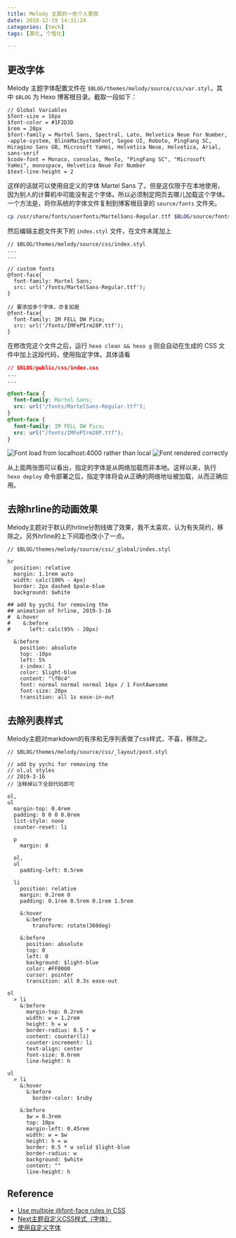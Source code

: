 ```yaml
---
title: Melody 主题的一些个人更改
date: 2018-12-19 14:31:24
categories: [tech]
tags: [美化, 个性化]

---
```


## 更改字体

Melody 主题字体配置文件在 `$BLOG/themes/melody/source/css/var.styl`，其中 `$BLOG` 为 Hexo 博客根目录。截取一段如下：

```styl
// Global Variables
$font-size = 16px
$font-color = #1F2D3D
$rem = 20px
$font-family = Martel Sans, Spectral, Lato, Helvetica Neue For Number, -apple-system, BlinkMacSystemFont, Segoe UI, Roboto, PingFang SC, Hiragino Sans GB, Microsoft YaHei, Helvetica Neue, Helvetica, Arial, sans-serif
$code-font = Monaco, consolas, Menlo, "PingFang SC", "Microsoft YaHei", monospace, Helvetica Neue For Number
$text-line-height = 2
```

这样的话就可以使用自定义的字体 Martel Sans 了。但是这仅限于在本地使用，因为别人的计算机中可能没有这个字体。所以必须制定网页去哪儿加载这个字体。一个方法是，将你系统的字体文件复制到博客根目录的 `source/fonts` 文件夹。

<!-- more -->

```sh
cp /usr/share/fonts/userfonts/MartelSans-Regular.ttf $BLOG/source/fonts/
```
然后编辑主题文件夹下的 `index.styl` 文件，在文件末尾加上
```styl
// $BLOG/themes/melody/source/css/index.styl
...
...

// custom fonts
@font-face{
  font-family: Martel Sans;
  src: url('/fonts/MartelSans-Regular.ttf');
}

// 要添加多个字体，亦复如是
@font-face{
  font-family: IM FELL DW Pica;
  src: url('/fonts/IMFePIrm28P.ttf');
}
```
在修改完这个文件之后，运行 `hexo clean && hexo g` 则会自动在生成的 CSS 文件中加上这段代码，使用指定字体。具体请看
```css
// $BLOG/public/css/index.css
...
...

@font-face {
  font-family: Martel Sans;
  src: url("/fonts/MartelSans-Regular.ttf");
}
@font-face {
  font-family: IM FELL DW Pica;
  src: url("/fonts/IMFePIrm28P.ttf");
}
```

![Font load from localhost:4000 rather than local](fontload.png)
![Font rendered correctly](fontrender.png)

从上面两张图可以看出，指定的字体是从网络加载而非本地。这样以来，执行 `hexo deploy` 命令部署之后，指定字体将会从正确的网络地址被加载，从而正确应用。

## 去除hrline的动画效果

Melody主题对于默认的hrline分割线做了效果，我不太喜欢，认为有失简约，移除之。另外hrline的上下间距也改小了一点。

```styl
// $BLOG/themes/melody/source/css/_global/index.styl

hr
  position: relative
  margin: 1.1rem auto
  width: calc(100% - 4px)
  border: 2px dashed $pale-blue
  background: $white

## add by yychi for removing the
## animation of hrline, 2019-3-16
#  &:hover
#    &:before
#      left: calc(95% - 20px)

  &:before
    position: absolute
    top: -10px
    left: 5%
    z-index: 1
    color: $light-blue
    content: "\f0c4"
    font: normal normal normal 14px / 1 FontAwesome
    font-size: 20px
    transition: all 1s ease-in-out
```

## 去除列表样式

Melody主题对markdown的有序和无序列表做了css样式，不喜，移除之。

```styl
// $BLOG/themes/melody/source/css/_layout/post.styl

// add by yychi for removing the
// ol,ul styles
// 2019-3-16
// 注释掉以下全部代码即可

ol,
ul
  margin-top: 0.4rem
  padding: 0 0 0 0.8rem
  list-style: none
  counter-reset: li

  p
    margin: 0

  ol,
  ul
    padding-left: 0.5rem

  li
    position: relative
    margin: 0.2rem 0
    padding: 0.1rem 0.5rem 0.1rem 1.5rem

    &:hover
      &:before
        transform: rotate(360deg)

    &:before
      position: absolute
      top: 0
      left: 0
      background: $light-blue
      color: #FF0000
      cursor: pointer
      transition: all 0.3s ease-out

ol
  > li
    &:before
      margin-top: 0.2rem
      width: w = 1.2rem
      height: h = w
      border-radius: 0.5 * w
      content: counter(li)
      counter-increment: li
      text-align: center
      font-size: 0.6rem
      line-height: h

ul
  > li
    &:hover
      &:before
        border-color: $ruby

    &:before
      $w = 0.3rem
      top: 10px
      margin-left: 0.45rem
      width: w = $w
      height: h = w
      border: 0.5 * w solid $light-blue
      border-radius: w
      background: $white
      content: ""
      line-height: h
```

## Reference

- [Use multiple @font-face rules in CSS](https://stackoverflow.com/questions/4872592/use-multiple-font-face-rules-in-css)
- [Next主题自定义CSS样式（字体）](https://www.maoxuner.cn/2017/03/08/hexo-next-custom-style.html)
- [使用自定义字体](https://support.google.com/richmedia/answer/7214245?hl=zh-Hans)
